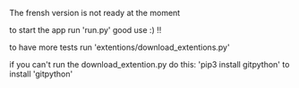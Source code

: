 The frensh version is not ready at the moment

to start the app run 'run.py' good use :) !!

to have more tests run 'extentions/download_extentions.py'

if you can't run the download_extention.py do this:
'pip3 install gitpython'
to install 'gitpython'